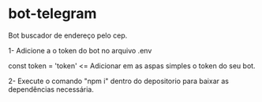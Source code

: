 # bot-telegram
Bot buscador de  endereço pelo cep.

1- Adicione a o token do bot no arquivo .env

const token = 'token' <= Adicionar em as aspas simples o token do seu bot.

2- Execute o comando "npm i" dentro do depositorio para baixar as dependências necessária. 
